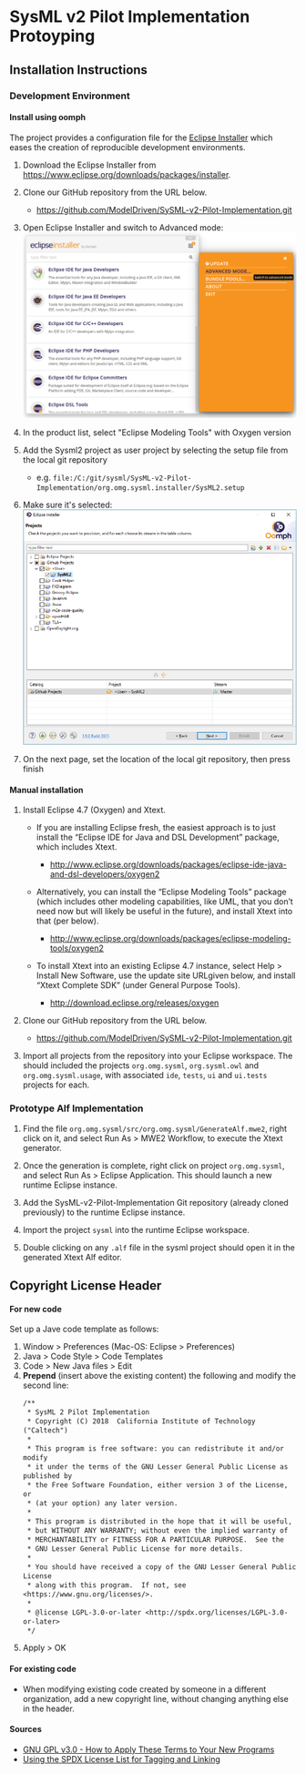 # SysML v2 Pilot Implementation Protoyping

## Installation Instructions

### Development Environment

#### Install using oomph

The project provides a configuration file for the [Eclipse Installer](https://wiki.eclipse.org/Eclipse_Installer) which eases the creation of reproducible development environments. 

1. Download the Eclipse Installer from https://www.eclipse.org/downloads/packages/installer.

2. Clone our GitHub repository from the URL below.
   * https://github.com/ModelDriven/SySML-v2-Pilot-Implementation.git
   
3. Open Eclipse Installer and switch to Advanced mode:
![switch to advanced mode](installer-advanced.png)

4. In the product list, select "Eclipse Modeling Tools" with Oxygen version

5. Add the Sysml2 project as user project by selecting the setup file from the local git repository
   * e.g. `file:/C:/git/sysml/SysML-v2-Pilot-Implementation/org.omg.sysml.installer/SysML2.setup`

6. Make sure it's selected:
![oomph projects](oomph-projects.png)

7. On the next page, set the location of the local git repository, then press finish

#### Manual installation

1. Install Eclipse 4.7 (Oxygen) and Xtext.
   * If you are installing Eclipse fresh, the easiest approach is to just install the “Eclipse IDE for Java and DSL Development” package, which includes Xtext.
      * http://www.eclipse.org/downloads/packages/eclipse-ide-java-and-dsl-developers/oxygen2
      
   * Alternatively, you can install the “Eclipse Modeling Tools” package (which includes other modeling capabilities, like UML, that you don’t need now but will likely be useful in the future), and install Xtext into that (per below).
      * http://www.eclipse.org/downloads/packages/eclipse-modeling-tools/oxygen2
      
   * To install Xtext into an existing Eclipse 4.7 instance, select Help > Install New Software, use the update site URLgiven below, and install “Xtext Complete SDK” (under General Purpose Tools).
      * http://download.eclipse.org/releases/oxygen

2. Clone our GitHub repository from the URL below.
   * https://github.com/ModelDriven/SySML-v2-Pilot-Implementation.git

3. Import all projects from the repository into your Eclipse workspace. The should included the projects `org.omg.sysml`, `org.sysml.owl` 
and `org.omg.sysml.usage`, with associated `ide`, `tests`, `ui` and `ui.tests` projects for each.

### Prototype Alf Implementation

1. Find the file `org.omg.sysml/src/org.omg.sysml/GenerateAlf.mwe2`, right click on it, and select Run As > MWE2 Workflow, to execute the Xtext generator.

2. Once the generation is complete, right click on project `org.omg.sysml`, and select Run As > Eclipse Application. This should launch a new runtime Eclipse instance.

3. Add the SysML-v2-Pilot-Implementation Git repository (already cloned previously) to the runtime Eclipse instance.

4. Import the project `sysml` into the runtime Eclipse workspace.

5. Double clicking on any `.alf` file in the sysml project should open it in the generated Xtext Alf editor.
 
## Copyright License Header

#### For new code
Set up a Jave code template as follows:
1. Window > Preferences (Mac-OS: Eclipse > Preferences)
2. Java > Code Style > Code Templates
3. Code > New Java files > Edit
4. **Prepend** (insert above the existing content) the following and modify the second line:
    ```
    /**
     * SysML 2 Pilot Implementation
     * Copyright (C) 2018  California Institute of Technology ("Caltech")
     *
     * This program is free software: you can redistribute it and/or modify
     * it under the terms of the GNU Lesser General Public License as published by
     * the Free Software Foundation, either version 3 of the License, or
     * (at your option) any later version.
     *
     * This program is distributed in the hope that it will be useful,
     * but WITHOUT ANY WARRANTY; without even the implied warranty of
     * MERCHANTABILITY or FITNESS FOR A PARTICULAR PURPOSE.  See the
     * GNU Lesser General Public License for more details.
     *
     * You should have received a copy of the GNU Lesser General Public License
     * along with this program.  If not, see <https://www.gnu.org/licenses/>.
     *
     * @license LGPL-3.0-or-later <http://spdx.org/licenses/LGPL-3.0-or-later>
     */
    ```
5. Apply > OK

#### For existing code
* When modifying existing code created by someone in a different organization, add a new copyright line, without changing anything else in the header.

#### Sources
* [GNU GPL v3.0 - How to Apply These Terms to Your New Programs](https://www.gnu.org/licenses/gpl-3.0.en.html)
* [Using the SPDX License List for Tagging and Linking](https://hakre.wordpress.com/2012/07/25/using-the-spdx-license-list-for-tagging-and-linking/)
